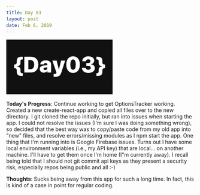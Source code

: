 ```yaml
---
title: Day 03
layout: post
date: Feb 6, 2019
---
```


![Day 03](/images/IMG_5540.jpg)

**Today's Progress**: Continue working to get OptionsTracker working. Created a new create-react-app and copied all files
over to the new directory. I git cloned the repo initially, but ran into issues when starting the app. I could not resolve
the issues (I'm sure I was doing something wrong), so decided that the best way was to copy/paste code from my old app into "new" files, and resolve errors/missing modules as I npm start the app. One thing that I'm running into is Google Firebase issues. Turns out I have some local environment variables (i.e., my API key) that are local... on another machine. I'll have to get them once I'm home (I"m currently away). I recall being told that I should not git commit api keys as they present a security risk, especially repos being public and all :-)

**Thoughts**: Sucks being away from this app for such a long time. In fact, this is kind of a case in point for regular coding.
